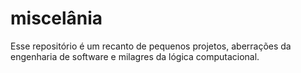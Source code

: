 # miscelânia
Esse repositório é um recanto de pequenos projetos, aberrações da engenharia de software e milagres da lógica computacional.

